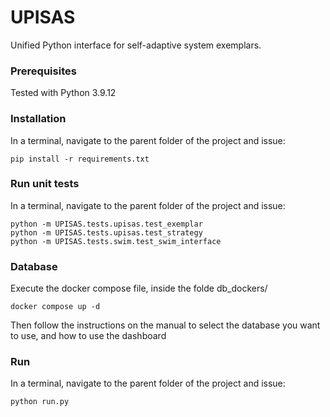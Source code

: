 # UPISAS
Unified Python interface for self-adaptive system exemplars.

### Prerequisites 
Tested with Python 3.9.12

### Installation
In a terminal, navigate to the parent folder of the project and issue:
```
pip install -r requirements.txt
```
### Run unit tests
In a terminal, navigate to the parent folder of the project and issue:
```
python -m UPISAS.tests.upisas.test_exemplar
python -m UPISAS.tests.upisas.test_strategy
python -m UPISAS.tests.swim.test_swim_interface
```
### Database
Execute the docker compose file, inside the folde db_dockers/
```
docker compose up -d
```

Then follow the instructions on the manual to select the database you want to use, and how to use the dashboard 

### Run
In a terminal, navigate to the parent folder of the project and issue:
```
python run.py
```






